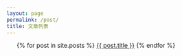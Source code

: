 ```yaml
---
layout: page
permalink: /post/
title: 文章列表
---
```

<ul class="mdui-list">
{% for post in site.posts %}
    <a class="mdui-list-item mdui-ripple mdui-btn-block mdui-p-a-1" href="{{ post.url | remove: '.html' }}"><span class="mdui-typo-body-2">{{ post.title }}</span></a>
{% endfor %}
</ul>
